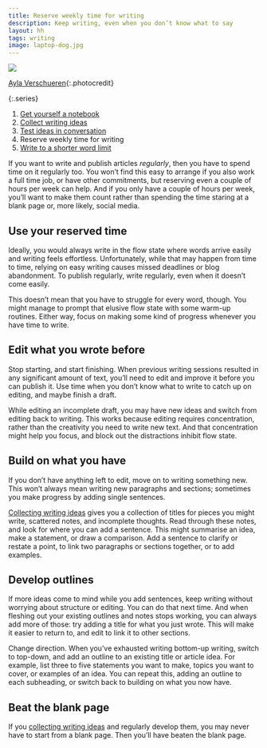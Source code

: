 ```yaml
---
title: Reserve weekly time for writing
description: Keep writing, even when you don’t know what to say
layout: hh
tags: writing
image: laptop-dog.jpg
---
```


![](laptop-dog.jpg)

[Ayla Verschueren](https://unsplash.com/photos/XUdE_KGGkdA){:.photocredit}

{:.series}
1. [Get yourself a notebook](get-notebook)
2. [Collect writing ideas](collect-writing-ideas)
3. [Test ideas in conversation](test-writing-ideas)
4. Reserve weekly time for writing
5. [Write to a shorter word limit](article-word-limit)

If you want to write and publish articles _regularly_, then you have to spend time on it regularly too.
You won’t find this easy to arrange if you also work a full time job, or have other commitments, but reserving even a couple of hours per week can help. 
And if you only have a couple of hours per week, you’ll want to make them count rather than spending the time staring at a blank page or, more likely, social media.

## Use your reserved time

Ideally, you would always write in the flow state where words arrive easily and writing feels effortless.
Unfortunately, while that may happen from time to time, relying on easy writing causes missed deadlines or blog abandonment.
To publish regularly, write regularly, even when it doesn’t come easily.

This doesn’t mean that you have to struggle for every word, though.
You might manage to prompt that elusive flow state with some warm-up routines.
Either way, focus on making some kind of progress whenever you have time to write.

## Edit what you wrote before

Stop starting, and start finishing.
When previous writing sessions resulted in any significant amount of text, you’ll need to edit and improve it before you can publish it.
Use time when you don’t know what to write to catch up on editing, and maybe finish a draft.

While editing an incomplete draft, you may have new ideas and switch from editing back to writing.
This works because editing requires concentration, rather than the creativity you need to write new text.
And that concentration might help you focus, and block out the distractions inhibit flow state.

## Build on what you have

If you don’t have anything left to edit, move on to writing something new.
This won’t always mean writing new paragraphs and sections;
sometimes you make progress by adding single sentences.

[Collecting writing ideas](collect-writing-ideas) gives you a collection of titles for pieces you might write, scattered notes, and incomplete thoughts.
Read through these notes, and look for where you can add a sentence.
This might summarise an idea, make a statement, or draw a comparison.
Add a sentence to clarify or restate a point, to link two paragraphs or sections together, or to add examples.

## Develop outlines

If more ideas come to mind while you add sentences, keep writing without worrying about structure or editing.
You can do that next time.
And when fleshing out your existing outlines and notes stops working, you can always add more of those:
try adding a title for what you just wrote.
This will make it easier to return to, and edit to link it to other sections.

Change direction.
When you’ve exhausted writing bottom-up writing, switch to top-down, and add an outline to an existing title or article idea.
For example, list three to five statements you want to make, topics you want to cover, or examples of an idea.
You can repeat this, adding an outline to each subheading, or switch back to building on what you now have.

## Beat the blank page

If you [collecting writing ideas](collect-writing-ideas)
and regularly develop them, you may never have to start from a blank page.
Then you’ll have beaten the blank page.
